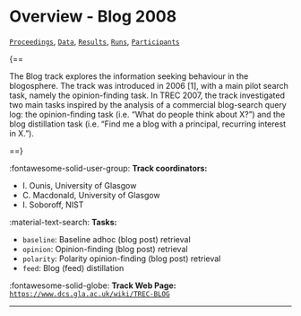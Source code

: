 # Overview - Blog 2008

[`Proceedings`](./proceedings.md), [`Data`](./data.md), [`Results`](./results.md), [`Runs`](./runs.md), [`Participants`](./participants.md)

{==

The Blog track explores the information seeking behaviour in the blogosphere. The track was introduced in 2006 [1], with a main pilot search task, namely the opinion-finding task. In TREC 2007, the track investigated two main tasks inspired by the analysis of a commercial blog-search query log: the opinion-finding task (i.e. “What do people think about X?”) and the blog distillation task (i.e. “Find me a blog with a principal, recurring interest in X.”).

==}

:fontawesome-solid-user-group: **Track coordinators:**

- I. Ounis, University of Glasgow 
- C. Macdonald, University of Glasgow 
- I. Soboroff, NIST 

:material-text-search: **Tasks:**

- `baseline`: Baseline adhoc (blog post) retrieval 
- `opinion`: Opinion-finding (blog post) retrieval  
- `polarity`: Polarity opinion-finding (blog post) retrieval 
- `feed`: Blog (feed) distillation 

:fontawesome-solid-globe: **Track Web Page:** [`https://www.dcs.gla.ac.uk/wiki/TREC-BLOG`](https://www.dcs.gla.ac.uk/wiki/TREC-BLOG) 

---

